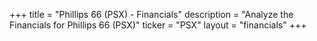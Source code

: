 +++
title = "Phillips 66 (PSX) - Financials"
description = "Analyze the Financials for Phillips 66 (PSX)"
ticker = "PSX"
layout = "financials"
+++

